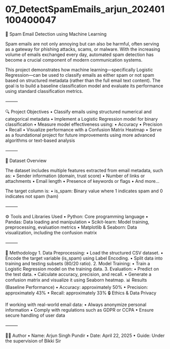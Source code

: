 # 07_DetectSpamEmails_arjun_202401100400047
📧 Spam Email Detection using Machine Learning

Spam emails are not only annoying but can also be harmful, often serving as a gateway for phishing attacks, scams, or malware. With the increasing volume of emails exchanged every day, automated spam detection has become a crucial component of modern communication systems.

This project demonstrates how machine learning—specifically Logistic Regression—can be used to classify emails as either spam or not spam based on structured metadata (rather than the full email text content). The goal is to build a baseline classification model and evaluate its performance using standard classification metrics.

⸻

🔍 Project Objectives
	•	Classify emails using structured numerical and categorical metadata
	•	Implement a Logistic Regression model for binary classification
	•	Measure model effectiveness using:
	•	Accuracy
	•	Precision
	•	Recall
	•	Visualize performance with a Confusion Matrix Heatmap
	•	Serve as a foundational project for future improvements using more advanced algorithms or text-based analysis

⸻

📁 Dataset Overview

The dataset includes multiple features extracted from email metadata, such as:
	•	Sender information (domain, trust score)
	•	Number of links or attachments
	•	Email length
	•	Presence of keywords or flags
	•	And more…

The target column is:
	•	is_spam: Binary value where 1 indicates spam and 0 indicates not spam (ham)

⸻

⚙️ Tools and Libraries Used
	•	Python: Core programming language
	•	Pandas: Data loading and manipulation
	•	Scikit-learn: Model training, preprocessing, evaluation metrics
	•	Matplotlib & Seaborn: Data visualization, including the confusion matrix

⸻

🧪 Methodology
	1.	Data Preprocessing:
	•	Load the structured CSV dataset.
	•	Encode the target variable (is_spam) using Label Encoding.
	•	Split data into training and testing subsets (80/20 ratio).
	2.	Model Training:
	•	Train a Logistic Regression model on the training data.
	3.	Evaluation:
	•	Predict on the test data.
	•	Calculate accuracy, precision, and recall.
	•	Generate a confusion matrix and visualize it using Seaborn heatmap.
 📊 Results (Baseline Performance)
	•	Accuracy: approximately 50%
	•	Precision: approximately 43%
	•	Recall: approximately 33%
🔒 Ethics & Data Privacy

If working with real-world email data:
	•	Always anonymize personal information
	•	Comply with regulations such as GDPR or CCPA
	•	Ensure secure handling of user data

⸻

👨‍💻 Author
	•	Name: Arjun Singh Pundir
	•	Date: April 22, 2025
	•	Guide: Under the supervision of Bikki Sir
